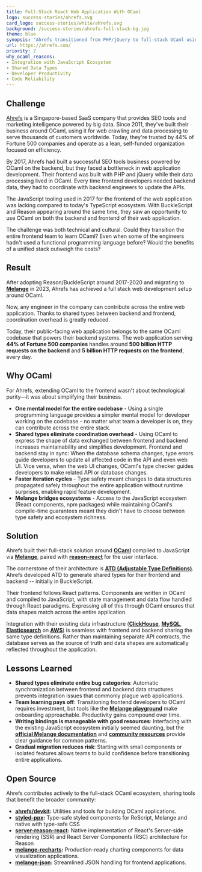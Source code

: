 ```yaml
---
title: Full-Stack React Web Application With OCaml
logo: success-stories/ahrefs.svg
card_logo: success-stories/white/ahrefs.svg
background: /success-stories/ahrefs-full-stack-bg.jpg
theme: blue
synopsis: "Ahrefs transitioned from PHP/jQuery to full-stack OCaml using Melange and React, eliminating team silos and enabling any engineer to contribute across their entire web application stack."
url: https://ahrefs.com/
priority: 2
why_ocaml_reasons:
- Integration with JavaScript Ecosystem
- Shared Data Types
- Developer Productivity
- Code Reliability
---
```


## Challenge

[Ahrefs](https://ahrefs.com/) is a Singapore-based SaaS company that provides SEO tools and marketing intelligence powered by big data. Since 2011, they've built their business around OCaml, using it for web crawling and data processing to serve thousands of customers worldwide. Today, they're trusted by 44% of Fortune 500 companies and operate as a lean, self-funded organization focused on efficiency.

By 2017, Ahrefs had built a successful SEO tools business powered by OCaml on the backend, but they faced a bottleneck in web application development. Their frontend was built with PHP and jQuery while their data processing lived in OCaml. Every time frontend developers needed backend data, they had to coordinate with backend engineers to update the APIs. 

The JavaScript tooling used in 2017 for the frontend of the web application was lacking compared to today's TypeScript ecosystem. With BuckleScript and Reason appearing around the same time, they saw an opportunity to use OCaml on both the backend and frontend of their web application.

The challenge was both technical and cultural. Could they transition the entire frontend team to learn OCaml? Even when some of the engineers hadn't used a functional programming language before? Would the benefits of a unified stack outweigh the costs?

## Result

After adopting Reason/BuckleScript around 2017-2020 and migrating to **[Melange](https://melange.re/)** in 2023, Ahrefs has achieved a full stack web development setup around OCaml.

Now, any engineer in the company can contribute across the entire web application. Thanks to shared types between backend and frontend, coordination overhead is greatly reduced. 

Today, their public-facing web application belongs to the same OCaml codebase that powers their backend systems. The web application serving **44% of Fortune 500 companies** handles around **500 billion HTTP requests on the backend** and **5 billion HTTP requests on the frontend**, every day.

## Why OCaml

For Ahrefs, extending OCaml to the frontend wasn't about technological purity—it was about simplifying their business.

* **One mental model for the entire codebase** - Using a single programming language provides a simpler mental model for developer working on the codebase - no matter what team a developer is on, they can contribute across the entire stack.
* **Shared types eliminate coordination overhead** - Using OCaml to express the shape of data exchanged between frontend and backend increases maintainability and simplifies development. Frontend and backend stay in sync: When the database schema changes, type errors guide developers to update all affected code in the API and even web UI. Vice versa, when the web UI changes, OCaml's type checker guides developers to make related API or database changes.
* **Faster iteration cycles** - Type safety meant changes to data structures propagated safely throughout the entire application without runtime surprises, enabling rapid feature development.
* **Melange bridges ecosystems** - Access to the JavaScript ecosystem (React components, npm packages) while maintaining OCaml's compile-time guarantees meant they didn't have to choose between type safety and ecosystem richness.

## Solution

Ahrefs built their full-stack solution around **[OCaml](https://ocaml.org/)** compiled to JavaScript via **[Melange](https://melange.re/)**, paired with **[reason-react](https://github.com/reasonml/reason-react)** for the user interface.

The cornerstone of their architecture is **[ATD (Adjustable Type Definitions)](https://github.com/ahrefs/atd)**. Ahrefs developed ATD to generate shared types for their frontend and backend -- initially in BuckleScript.

Their frontend follows React patterns. Components are written in OCaml and compiled to JavaScript, with state management and data flow handled through React paradigms. Expressing all of this through OCaml ensures that data shapes match across the entire application.

Integration with their existing data infrastructure (**[ClickHouse](https://clickhouse.com/)**, **[MySQL](https://www.mysql.com/)**, **[Elasticsearch](https://www.elastic.co/)** on **[AWS](https://aws.amazon.com/)**) is seamless with frontend and backend sharing the same type definitions. Rather than maintaining separate API contracts, the database serves as the source of truth and data shapes are automatically reflected throughout the application.

## Lessons Learned

* **Shared types eliminate entire bug categories**: Automatic synchronization between frontend and backend data structures prevents integration issues that commonly plague web applications.
* **Team learning pays off**: Transitioning frontend developers to OCaml requires investment, but tools like the **[Melange playground](https://melange.re/v5.0.0/playground)** make onboarding approachable. Productivity gains compound over time.
* **Writing bindings is manageable with good resources**: Interfacing with the existing JavaScript ecosystem initially seemed daunting, but the **[official Melange documentation](https://melange.re/)** and **[community resources](https://github.com/melange-community/bindings)** provide clear guidance for common patterns.
* **Gradual migration reduces risk**: Starting with small components or isolated features allows teams to build confidence before transitioning entire applications.

## Open Source

Ahrefs contributes actively to the full-stack OCaml ecosystem, sharing tools that benefit the broader community:

- **[ahrefs/devkit](https://github.com/ahrefs/devkit):** Utilities and tools for building OCaml applications.
- **[styled-ppx](https://github.com/davesnx/styled-ppx):** Type-safe styled components for ReScript, Melange and native with type-safe CSS 
- **[server-reason-react](https://github.com/ml-in-barcelona/server-reason-react):** Native implementation of React's Server-side rendering (SSR) and React Server Components (RSC) architecture for Reason 
- **[melange-recharts](https://github.com/ahrefs/melange-recharts):** Production-ready charting components for data visualization applications.
- **[melange-json](https://github.com/melange-community/melange-json):** Streamlined JSON handling for frontend applications.
